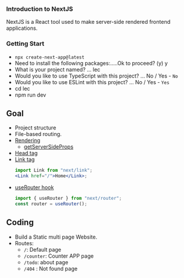 ### Introduction to NextJS

NextJS is a React tool used to make server-side rendered frontend applications.

### Getting Start

- `npx create-next-app@latest`
- Need to install the following packages:.....Ok to proceed? (y) y
- What is your project named? … lec
- Would you like to use TypeScript with this project? … No / Yes - `No`
- Would you like to use ESLint with this project? … No / Yes - `Yes`
- cd lec
- npm run dev

## Goal

- Project structure
- File-based routing.
- [Rendering](https://nextjs.org/docs/basic-features/data-fetching/overview)
  - [getServerSideProps](https://nextjs.org/docs/api-reference/data-fetching/get-server-side-props)
- [Head tag](https://nextjs.org/docs/api-reference/next/head)
- [Link tag](https://nextjs.org/docs/api-reference/next/link)
  ```jsx
  import Link from "next/link";
  <Link href="/">Home</Link>;
  ```
- [useRouter hook](https://nextjs.org/docs/api-reference/next/router)
  ```js
  import { useRouter } from "next/router";
  const router = useRouter();
  ```

## Coding

- Build a Static multi page Website.
- Routes:
  - `/`: Default page
  - `/counter`: Counter APP page
  - `/todo`: about page
  - `/404` : Not found page
